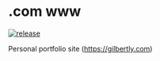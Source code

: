 # .com www
[![release](https://github.com/Gilbertly/.com/actions/workflows/release.yml/badge.svg)](https://github.com/Gilbertly/.com/actions/workflows/release.yml)

Personal portfolio site (https://gilbertly.com)
